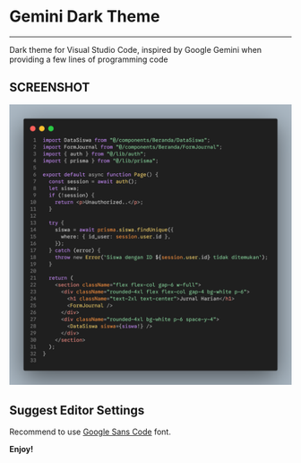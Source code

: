 # Gemini Dark Theme

---

Dark theme for Visual Studio Code, inspired by Google Gemini when providing a few lines of programming code

## SCREENSHOT

![Screenshot](screenshot/code.png)

## Suggest Editor Settings

Recommend to use [Google Sans Code](https://fonts.gstatic.com/s/googlesanscode/v6/pxifyogzv91QhV44Z_GQBHsGf5PuWE5kr0SqrvI.woff2) font.

**Enjoy!**
